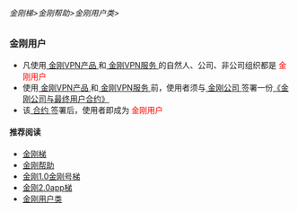 ###### 金刚梯>金刚帮助>金刚用户类>
### 金刚用户

- 凡使用[ 金刚VPN产品 ](https://github.com/a2zitpro/web/blob/master/list_kkproducts.md)和[ 金刚VPN服务 ](https://github.com/a2zitpro/web/blob/master/kkservices.md)的自然人、公司、非公司组织都是<font color="Red"> 金刚用户 </font>
- 使用[ 金刚VPN产品 ](https://github.com/a2zitpro/web/blob/master/list_kkproducts.md)和[ 金刚VPN服务 ](https://github.com/a2zitpro/web/blob/master/kkservices.md)前，使用者须与[ 金刚公司 ](https://github.com/a2zitpro/web/blob/master/a2zitpro.md)签署一份[《金刚公司与最终用户合约》](https://github.com/a2zitpro/web/blob/master/Endusercontract.md)
- 该[ 合约 ](https://github.com/a2zitpro/web/blob/master/Endusercontract.md)签署后，使用者即成为<font color="Red"> 金刚用户 </font>

#### 推荐阅读

- [金刚梯](https://github.com/a2zitpro/web/blob/master/dlb.md)
- [金刚帮助](https://github.com/a2zitpro/web/blob/master/list_helpkkvpn.md)
- [金刚1.0金刚号梯](https://github.com/a2zitpro/web/blob/master/list_helpkkvpn1.0.md)
- [金刚2.0app梯](https://github.com/a2zitpro/web/blob/master/list_helpkkvpn2.0.md)
- [金刚用户类](https://github.com/a2zitpro/web/blob/master/list_kkuser.md)
